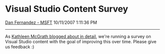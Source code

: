 <div id="page">

# Visual Studio Content Survey

[Dan Fernandez -
MSFT](https://social.msdn.microsoft.com/profile/Dan%20Fernandez%20-%20MSFT)
10/11/2007 1:11:36 PM

-----

<div id="content">

As [Kathleen McGrath blogged about in
detail](http://blogs.msdn.com/kathleen/archive/2007/10/11/wanted-feedback-on-visual-studio-content.aspx),
we're running a survey on Visual Studio content with the goal of
improving this over time. Please give us feedback :)

</div>

</div>
